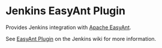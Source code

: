 Jenkins EasyAnt Plugin
==================

Provides Jenkins integration with [Apache EasyAnt](http://ant.apache.org/easyant/).

See [EasyAnt Plugin](http://wiki.jenkins-ci.org/display/JENKINS/EasyAnt+Plugin) on the Jenkins wiki for more information.
